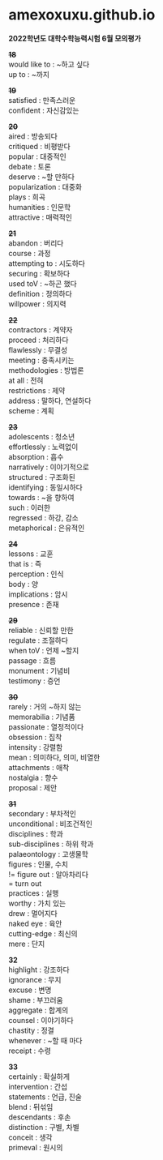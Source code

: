# amexoxuxu.github.io

**2022학년도 대학수학능력시험 6월 모의평가**

**~~18~~**\
would like to : ~하고 싶다\
up to : ~까지

**~~19~~**\
satisfied : 만족스러운\
confident : 자신감있는

**~~20~~**\
aired : 방송되다\
critiqued : 비평받다\
popular : 대중적인\
debate : 토론\
deserve : ~할 만하다\
popularization : 대중화\
plays : 희곡\
humanities : 인문학\
attractive : 매력적인

**~~21~~**\
abandon : 버리다\
course : 과정\
attempting to : 시도하다\
securing : 확보하다\
used toV : ~하곤 했다\
definition : 정의하다\
willpower : 의지력

**~~22~~**\
contractors : 계약자\
proceed : 처리하다\
flawlessly : 무결성\
meeting : 충족시키는\
methodologies : 방법론\
at all : 전혀\
restrictions : 제약\
address : 말하다, 연설하다\
scheme : 계획

**~~23~~**\
adolescents : 청소년\
effortlessly : 노력없이\
absorption : 흡수\
narratively : 이야기적으로\
structured : 구조화된\
identifying : 동일시하다\
towards : ~을 향하여\
such : 이러한\
regressed : 하강, 감소\
metaphorical : 은유적인

**~~24~~**\
lessons : 교훈\
that is : 즉\
perception : 인식\
body : 양\
implications : 암시\
presence : 존재

**~~29~~**\
reliable : 신뢰할 만한\
regulate : 조절하다\
when toV : 언제 ~할지\
passage : 흐름\
monument : 기념비\
testimony : 증언

**~~30~~**\
rarely : 거의 ~하지 않는\
memorabilia : 기념품\
passionate : 열정적이다\
obsession : 집착\
intensity : 강렬함\
mean : 의미하다, 의미, 비열한\
attachments : 애착\
nostalgia : 향수\
proposal : 제안

**~~31~~**\
secondary : 부차적인\
unconditional : 비조건적인\
disciplines : 학과\
sub-disciplines : 하위 학과\
palaeontology : 고생물학\
figures : 인물, 수치\
!= figure out : 알아차리다\
= turn out\
practices : 실행\
worthy : 가치 있는\
drew : 멀어지다\
naked eye : 육안\
cutting-edge : 최신의\
mere : 단지

**32**\
highlight : 강조하다\
ignorance : 무지\
excuse : 변명\
shame : 부끄러움\
aggregate : 합계의\
counsel : 이야기하다\
chastity : 정결\
whenever : ~할 때 마다\
receipt : 수령

**33**\
certainly : 확실하게\
intervention : 간섭\
statements : 언급, 진술\
blend : 뒤섞임\
descendants : 후손\
distinction : 구별, 차별\
conceit : 생각\
primeval : 원시의